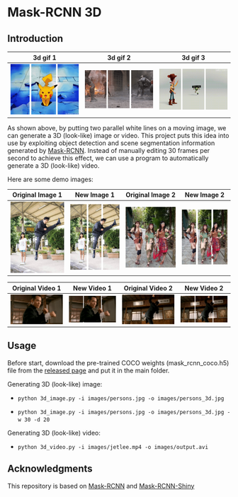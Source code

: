# Mask-RCNN 3D

## Introduction

|**3d gif 1**|**3d gif 2**|**3d gif 3**|
| :--: | :--: | :--: | 
|![](images/fun3dgif_1.gif)|![](images/fun3dgif_2.gif)|![](images/fun3dgif_3.gif)|

As shown above, by putting two parallel white lines on a moving image, we can generate a 3D (look-like) image or video. This project puts this idea into use by exploiting object detection and scene segmentation information generated by [Mask-RCNN](https://github.com/matterport/Mask_RCNN). Instead of manually editing 30 frames per second to achieve this effect, we can use a program to automatically generate a 3D (look-like) video.

Here are some demo images:

|**Original Image 1**|**New Image 1**|**Original Image 2**|**New Image 2**|
| :--: | :--: | :--: | :--: |
|![](images/family.jpg)|![](images/family_3d.jpg)|![](images/persons.jpg)|![](images/persons_3d.jpg)|

|**Original Video 1**|**New Video 1**|**Original Video 2**|**New Video 2**|
| :--: | :--: | :--: | :--: |
|![](images/jetlee_01.gif)|![](images/jetlee_01_3d.gif)|![](images/jetlee_02.gif)|![](images/jetlee_02_3d.gif)|

## Usage

Before start, download the pre-trained COCO weights (mask_rcnn_coco.h5) file from the [released page](https://github.com/matterport/Mask_RCNN/releases) and put it in the main folder.

Generating 3D (look-like) image:

- `python 3d_image.py -i images/persons.jpg -o images/persons_3d.jpg`

- `python 3d_image.py -i images/persons.jpg -o images/persons_3d.jpg -w 30 -d 20`

Generating 3D (look-like) video:

- `python 3d_video.py -i images/jetlee.mp4 -o images/output.avi`

## Acknowledgments

This repository is based on [Mask-RCNN](https://github.com/matterport/Mask_RCNN) and [Mask-RCNN-Shiny](https://github.com/huuuuusy/Mask-RCNN-Shiny)

